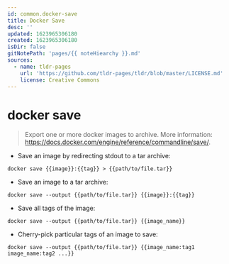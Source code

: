 ```yaml
---
id: common.docker-save
title: Docker Save
desc: ''
updated: 1623965306180
created: 1623965306180
isDir: false
gitNotePath: 'pages/{{ noteHiearchy }}.md'
sources:
  - name: tldr-pages
    url: 'https://github.com/tldr-pages/tldr/blob/master/LICENSE.md'
    license: Creative Commons
---
```

# docker save

> Export one or more docker images to archive.
> More information: <https://docs.docker.com/engine/reference/commandline/save/>.

- Save an image by redirecting stdout to a tar archive:

`docker save {{image}}:{{tag}} > {{path/to/file.tar}}`

- Save an image to a tar archive:

`docker save --output {{path/to/file.tar}} {{image}}:{{tag}}`

- Save all tags of the image:

`docker save --output {{path/to/file.tar}} {{image_name}}`

- Cherry-pick particular tags of an image to save:

`docker save --output {{path/to/file.tar}} {{image_name:tag1 image_name:tag2 ...}}`

